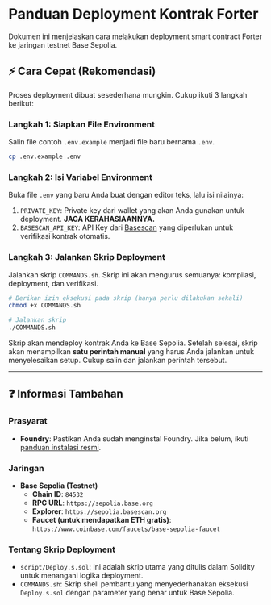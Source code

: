# Panduan Deployment Kontrak Forter

Dokumen ini menjelaskan cara melakukan deployment smart contract Forter ke jaringan testnet Base Sepolia.

## ⚡️ Cara Cepat (Rekomendasi)

Proses deployment dibuat sesederhana mungkin. Cukup ikuti 3 langkah berikut:

### Langkah 1: Siapkan File Environment

Salin file contoh `.env.example` menjadi file baru bernama `.env`.

```bash
cp .env.example .env
```

### Langkah 2: Isi Variabel Environment

Buka file `.env` yang baru Anda buat dengan editor teks, lalu isi nilainya:

1.  `PRIVATE_KEY`: Private key dari wallet yang akan Anda gunakan untuk deployment. **JAGA KERAHASIAANNYA.**
2.  `BASESCAN_API_KEY`: API Key dari [Basescan](https://basescan.org/myapikey) yang diperlukan untuk verifikasi kontrak otomatis.

### Langkah 3: Jalankan Skrip Deployment

Jalankan skrip `COMMANDS.sh`. Skrip ini akan mengurus semuanya: kompilasi, deployment, dan verifikasi.

```bash
# Berikan izin eksekusi pada skrip (hanya perlu dilakukan sekali)
chmod +x COMMANDS.sh

# Jalankan skrip
./COMMANDS.sh
```

Skrip akan mendeploy kontrak Anda ke Base Sepolia. Setelah selesai, skrip akan menampilkan **satu perintah manual** yang harus Anda jalankan untuk menyelesaikan setup. Cukup salin dan jalankan perintah tersebut.

---

## ❓ Informasi Tambahan

### Prasyarat

-   **Foundry**: Pastikan Anda sudah menginstal Foundry. Jika belum, ikuti [panduan instalasi resmi](https://book.getfoundry.sh/getting-started/installation).

### Jaringan

-   **Base Sepolia (Testnet)**
    -   **Chain ID**: `84532`
    -   **RPC URL**: `https://sepolia.base.org`
    -   **Explorer**: `https://sepolia.basescan.org`
    -   **Faucet (untuk mendapatkan ETH gratis)**: `https://www.coinbase.com/faucets/base-sepolia-faucet`

### Tentang Skrip Deployment

-   `script/Deploy.s.sol`: Ini adalah skrip utama yang ditulis dalam Solidity untuk menangani logika deployment.
-   `COMMANDS.sh`: Skrip shell pembantu yang menyederhanakan eksekusi `Deploy.s.sol` dengan parameter yang benar untuk Base Sepolia.